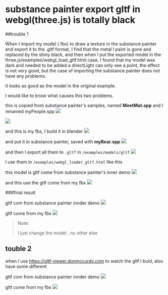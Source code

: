 # substance painter export gltf in webgl(three.js) is totally black


##trouble 1

When I import my model (.fbx) to draw a texture in the substance painter and export it to the .gltf format, I find that the metal I paint is gone and replaced by the shiny black, and then when I put the exported model in the three.js/examples/webgl_load_gltf.html case, I found that my model was dark and needed to be added a directLight can only see a point, the effect is not very good, but the case of importing the substance painter does not have any problems.

It looks as good as the model in the original example.

I would like to know what causes this two problems.


this is copied from substance painter's samples, named **MeetMat.spp** and I renamed myPeople.spp
![](Snip20180502_7.png)

![](Snip20180502_9.png)


 and this is my fbx, I build it in blender
 ![](Snip20180502_15.png)
 
 and put it in substance painter, saved with **myBear.spp**
![](Snip20180502_16.png)

and then I export all them to `.gltf` in `/examples/models/gltf`
![](Snip20180502_17.png)


I use them in `/examples/webgl_loader_gltf.html` like this

this model is gltf come from substance painter's inner demo
![](Snip20180502_11.png)

and this use the gltf come from my fbx
![](Snip20180502_13.png)


###final result


gltf com from substance painter innder demo
![](Snip20180502_18.png)


gltf come from my fbx
![](Snip20180502_12.png)

> Note:
> 
> I just change the model , no other else



## touble 2

when I use <a href='https://gltf-viewer.donmccurdy.com'>https://gltf-viewer.donmccurdy.com</a> to watch the gltf I buld, also have some different

gltf com from substance painter innder demo
![](Snip20180502_20.png)


gltf come from my fbx
![](Snip20180502_21.png)















